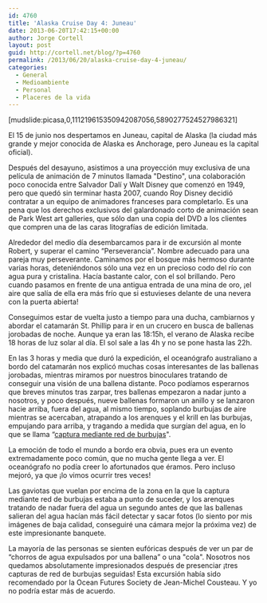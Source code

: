 ```yaml
---
id: 4760
title: 'Alaska Cruise Day 4: Juneau'
date: 2013-06-20T17:42:15+00:00
author: Jorge Cortell
layout: post
guid: http://cortell.net/blog/?p=4760
permalink: /2013/06/20/alaska-cruise-day-4-juneau/
categories:
  - General
  - Medioambiente
  - Personal
  - Placeres de la vida
---
```

[mudslide:picasa,0,111219615350942087056,5890277524527986321]

El 15 de junio nos despertamos en Juneau, capital de Alaska (la ciudad más grande y mejor conocida de Alaska es Anchorage, pero Juneau es la capital oficial).

Después del desayuno, asistimos a una proyección muy exclusiva de una película de animación de 7 minutos llamada "Destino", una colaboración poco conocida entre Salvador Dalí y Walt Disney que comenzó en 1949, pero que quedó sin terminar hasta 2007, cuando Roy Disney decidió contratar a un equipo de animadores franceses para completarlo. Es una pena que los derechos exclusivos del galardonado corto de animación sean de Park West art galleries, que sólo dan una copia del DVD a los clientes que compren una de las caras litografías de edición limitada.

Alrededor del medio día desembarcamos para ir de excursión al monte Robert, y superar el camino “Perseverancia”. Nombre adecuado para una pareja muy perseverante. Caminamos por el bosque más hermoso durante varias horas, deteniéndonos sólo una vez en un precioso codo del río con agua pura y cristalina. Hacía bastante calor, con el sol brillando. Pero cuando pasamos en frente de una antigua entrada de una mina de oro, ¡el aire que salía de ella era más frío que si estuvieses delante de una nevera con la puerta abierta!

Conseguimos estar de vuelta justo a tiempo para una ducha, cambiarnos y abordar el catamarán St. Phillip para ir en un crucero en busca de ballenas jorobadas de noche. Aunque ya eran las 18:15h, el verano de Alaska recibe 18 horas de luz solar al día. El sol sale a las 4h y no se pone hasta las 22h.

En las 3 horas y media que duró la expedición, el oceanógrafo australiano a bordo del catamarán nos explicó muchas cosas interesantes de las ballenas jorobadas, mientras miramos por nuestros binoculares tratando de conseguir una visión de una ballena distante. Poco podíamos esperarnos que breves minutos tras zarpar, tres ballenas empezaron a nadar junto a nosotros, y poco después, nueve ballenas formaron un anillo y se lanzaron hacie arriba, fuera del agua, al mismo tiempo, soplando burbujas de aire mientras se acercaban, atrapando a los arenques y el krill en las burbujas, empujando para arriba, y tragando a medida que surgían del agua, en lo que se llama “<a title="http://www.youtube.com/watch?feature=player_embedded&v=e3dcKzdGgcM" href="http://www.youtube.com/watch?feature=player_embedded&v=e3dcKzdGgcM" target="_blank">captura mediante red de burbujas</a>".

La emoción de todo el mundo a bordo era obvia, pues era un evento extremadamente poco común, que no mucha gente llega a ver. El oceanógrafo no podía creer lo afortunados que éramos. Pero incluso mejoró, ya que ¡lo vimos ocurrir tres veces!

Las gaviotas que vuelan por encima de la zona en la que la captura mediante red de burbujas estaba a punto de suceder, y los arenques tratando de nadar fuera del agua un segundo antes de que las ballenas salieran del agua hacían más fácil detectar y sacar fotos (lo siento por mis imágenes de baja calidad, conseguiré una cámara mejor la próxima vez) de este impresionante banquete.

La mayoría de las personas se sienten eufóricas después de ver un par de “chorros de agua expulsados por una ballena” o una "cola". Nosotros nos quedamos absolutamente impresionados después de presenciar ¡tres capturas de red de burbujas seguidas! Esta excursión había sido recomendado por la Ocean Futures Society de Jean-Michel Cousteau. Y yo no podría estar más de acuerdo.